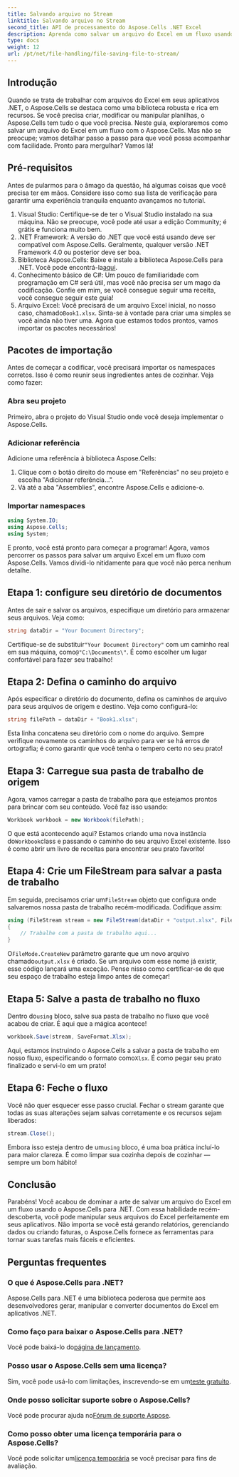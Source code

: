 ```yaml
---
title: Salvando arquivo no Stream
linktitle: Salvando arquivo no Stream
second_title: API de processamento do Aspose.Cells .NET Excel
description: Aprenda como salvar um arquivo do Excel em um fluxo usando o Aspose.Cells para .NET com este guia passo a passo repleto de exemplos.
type: docs
weight: 12
url: /pt/net/file-handling/file-saving-file-to-stream/
---
```

## Introdução
Quando se trata de trabalhar com arquivos do Excel em seus aplicativos .NET, o Aspose.Cells se destaca como uma biblioteca robusta e rica em recursos. Se você precisa criar, modificar ou manipular planilhas, o Aspose.Cells tem tudo o que você precisa. Neste guia, exploraremos como salvar um arquivo do Excel em um fluxo com o Aspose.Cells. Mas não se preocupe; vamos detalhar passo a passo para que você possa acompanhar com facilidade. Pronto para mergulhar? Vamos lá!
## Pré-requisitos
Antes de pularmos para o âmago da questão, há algumas coisas que você precisa ter em mãos. Considere isso como sua lista de verificação para garantir uma experiência tranquila enquanto avançamos no tutorial.
1. Visual Studio: Certifique-se de ter o Visual Studio instalado na sua máquina. Não se preocupe, você pode até usar a edição Community; é grátis e funciona muito bem.
2. .NET Framework: A versão do .NET que você está usando deve ser compatível com Aspose.Cells. Geralmente, qualquer versão .NET Framework 4.0 ou posterior deve ser boa.
3. Biblioteca Aspose.Cells: Baixe e instale a biblioteca Aspose.Cells para .NET. Você pode encontrá-la[aqui](https://releases.aspose.com/cells/net/). 
4. Conhecimento básico de C#: Um pouco de familiaridade com programação em C# será útil, mas você não precisa ser um mago da codificação. Confie em mim, se você consegue seguir uma receita, você consegue seguir este guia!
5.  Arquivo Excel: Você precisará de um arquivo Excel inicial, no nosso caso, chamado`Book1.xlsx`. Sinta-se à vontade para criar uma simples se você ainda não tiver uma.
Agora que estamos todos prontos, vamos importar os pacotes necessários!
## Pacotes de importação
Antes de começar a codificar, você precisará importar os namespaces corretos. Isso é como reunir seus ingredientes antes de cozinhar. Veja como fazer:
### Abra seu projeto
Primeiro, abra o projeto do Visual Studio onde você deseja implementar o Aspose.Cells.
### Adicionar referência
Adicione uma referência à biblioteca Aspose.Cells:
1. Clique com o botão direito do mouse em "Referências" no seu projeto e escolha "Adicionar referência...".
2. Vá até a aba "Assemblies", encontre Aspose.Cells e adicione-o.
### Importar namespaces
```csharp
using System.IO;
using Aspose.Cells;
using System;
```
E pronto, você está pronto para começar a programar! 
Agora, vamos percorrer os passos para salvar um arquivo Excel em um fluxo com Aspose.Cells. Vamos dividi-lo nitidamente para que você não perca nenhum detalhe.
## Etapa 1: configure seu diretório de documentos
Antes de sair e salvar os arquivos, especifique um diretório para armazenar seus arquivos. Veja como:
```csharp
string dataDir = "Your Document Directory";
```
 Certifique-se de substituir`"Your Document Directory"` com um caminho real em sua máquina, como`@"C:\Documents\"`. É como escolher um lugar confortável para fazer seu trabalho!
## Etapa 2: Defina o caminho do arquivo
Após especificar o diretório do documento, defina os caminhos de arquivo para seus arquivos de origem e destino. Veja como configurá-lo:
```csharp
string filePath = dataDir + "Book1.xlsx";
```
Esta linha concatena seu diretório com o nome do arquivo. Sempre verifique novamente os caminhos do arquivo para ver se há erros de ortografia; é como garantir que você tenha o tempero certo no seu prato!
## Etapa 3: Carregue sua pasta de trabalho de origem
Agora, vamos carregar a pasta de trabalho para que estejamos prontos para brincar com seu conteúdo. Você faz isso usando:
```csharp
Workbook workbook = new Workbook(filePath);
```
 O que está acontecendo aqui? Estamos criando uma nova instância do`Workbook`class e passando o caminho do seu arquivo Excel existente. Isso é como abrir um livro de receitas para encontrar seu prato favorito!
## Etapa 4: Crie um FileStream para salvar a pasta de trabalho
 Em seguida, precisamos criar um`FileStream` objeto que configura onde salvaremos nossa pasta de trabalho recém-modificada. Codifique assim:
```csharp
using (FileStream stream = new FileStream(dataDir + "output.xlsx", FileMode.CreateNew))
{
    // Trabalhe com a pasta de trabalho aqui...
}
```
 O`FileMode.CreateNew` parâmetro garante que um novo arquivo chamado`output.xlsx` é criado. Se um arquivo com esse nome já existir, esse código lançará uma exceção. Pense nisso como certificar-se de que seu espaço de trabalho esteja limpo antes de começar!
## Etapa 5: Salve a pasta de trabalho no fluxo
 Dentro do`using` bloco, salve sua pasta de trabalho no fluxo que você acabou de criar. É aqui que a mágica acontece!
```csharp
workbook.Save(stream, SaveFormat.Xlsx);
```
 Aqui, estamos instruindo o Aspose.Cells a salvar a pasta de trabalho em nosso fluxo, especificando o formato como`Xlsx`. É como pegar seu prato finalizado e servi-lo em um prato!
## Etapa 6: Feche o fluxo
Você não quer esquecer esse passo crucial. Fechar o stream garante que todas as suas alterações sejam salvas corretamente e os recursos sejam liberados:
```csharp
stream.Close();
```
 Embora isso esteja dentro de um`using` bloco, é uma boa prática incluí-lo para maior clareza. É como limpar sua cozinha depois de cozinhar — sempre um bom hábito!
## Conclusão
Parabéns! Você acabou de dominar a arte de salvar um arquivo do Excel em um fluxo usando o Aspose.Cells para .NET. Com essa habilidade recém-descoberta, você pode manipular seus arquivos do Excel perfeitamente em seus aplicativos. Não importa se você está gerando relatórios, gerenciando dados ou criando faturas, o Aspose.Cells fornece as ferramentas para tornar suas tarefas mais fáceis e eficientes.
## Perguntas frequentes
### O que é Aspose.Cells para .NET?
Aspose.Cells para .NET é uma biblioteca poderosa que permite aos desenvolvedores gerar, manipular e converter documentos do Excel em aplicativos .NET.
### Como faço para baixar o Aspose.Cells para .NET?
 Você pode baixá-lo do[página de lançamento](https://releases.aspose.com/cells/net/).
### Posso usar o Aspose.Cells sem uma licença?
 Sim, você pode usá-lo com limitações, inscrevendo-se em um[teste gratuito](https://releases.aspose.com/). 
### Onde posso solicitar suporte sobre o Aspose.Cells?
 Você pode procurar ajuda no[Fórum de suporte Aspose](https://forum.aspose.com/c/cells/9).
### Como posso obter uma licença temporária para o Aspose.Cells?
 Você pode solicitar um[licença temporária](https://purchase.aspose.com/temporary-license/) se você precisar para fins de avaliação.